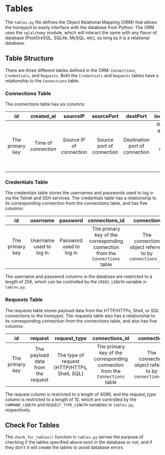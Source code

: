 # Tables
The `tables.py` file defines the Object Relational Mapping (ORM) that allows
the honeypot to easily interface with the database from Python. The ORM uses the `sqlalchemy` 
module, which will interact the same with any flavor of database (PostGreSQL, SQLite, MySQL, etc), 
so long as it is a relational database.

## Table Structure
There are three different tables defined in the ORM: `Connections`, `Credentials`, and `Requests`. 
Both the `Credentials` and `Requests` tables have a relationship to the `Connections` table.

### Connections Table
The connections table has six columns:

| id  | created_at | sourceIP | sourcePort | destPort | localRemote | proto |
|:---:|:----------:|:--------:|:----------:|:--------:|:-----------:|:-----:|
| The primary key | Time of connection | Source IP of connection | Source port of connection | Destination port of connection | Whether IP address is from a private (local) or global (remote) network | Protocol number, either TCP (6) or UDP (17) 

### Credentials Table
The credentials table stores the usernames and passwords used to log in via the Telnet and SSH services. The 
credentials table has a relationship to its corresponding connection from the connections table, and has five 
columns:

| id  | username | password | connections_id | connection |
|:---:|:----------:|:--------:|:----------:|:--------:|
| The primary key | Username used to log in | Password used to log in | The primary key of the corresponding connection from the `Connections` table | The connection object referred to by `connections_id` |

The username and password columns in the database are restricted to a length of 256, which can be controlled by the 
`CREDS_LENGTH` variable in `tables.py`.

### Requests Table
The requests table stores payload data from the HTTP/HTTPs, Shell, or SQL connections to the honeypot. The requests 
table also has a relationship to its corresponding connection from the connections table, and also has five columns:
  
| id  | request | request_type | connections_id | connection |
|:---:|:----------:|:--------:|:----------:|:--------:|
| The primary key | The payload data from the request | The type of request (HTTP/HTTPs, Shell, SQL) | The primary key of the corresponding connection from the `Connections` table | The connection object referred to by `connections_id` |

The request column is restricted to a length of 4096, and the request_type column is restricted to a length of 10,
which are controlled by the `COMMAND_LENGTH` and `REQUEST_TYPE_LENGTH` variables in `tables.py`, respectively.

## Check For Tables
The `check_for_tables()` function in `tables.py` serves the purpose of checking if the tables specified above
exist in the database or not, and if they don't it will create the tables to avoid database errors.
